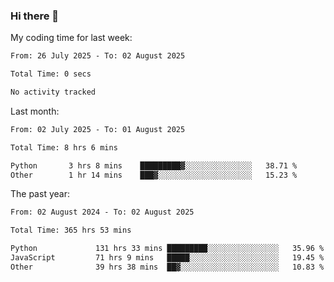 ### Hi there 👋

My coding time for last week:

<!--START_SECTION:week-->

```txt
From: 26 July 2025 - To: 02 August 2025

Total Time: 0 secs

No activity tracked
```

<!--END_SECTION:week-->

Last month:

<!--START_SECTION:month-->

```txt
From: 02 July 2025 - To: 01 August 2025

Total Time: 8 hrs 6 mins

Python       3 hrs 8 mins    █████████▓░░░░░░░░░░░░░░░   38.71 %
Other        1 hr 14 mins    ███▓░░░░░░░░░░░░░░░░░░░░░   15.23 %
```

<!--END_SECTION:month-->

The past year:

<!--START_SECTION:year-->

```txt
From: 02 August 2024 - To: 02 August 2025

Total Time: 365 hrs 53 mins

Python             131 hrs 33 mins █████████░░░░░░░░░░░░░░░░   35.96 %
JavaScript         71 hrs 9 mins   █████░░░░░░░░░░░░░░░░░░░░   19.45 %
Other              39 hrs 38 mins  ██▓░░░░░░░░░░░░░░░░░░░░░░   10.83 %
```

<!--END_SECTION:year-->

